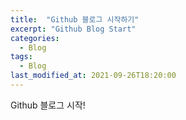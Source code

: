 ```yaml
---
title:  "Github 블로그 시작하기"
excerpt: "Github Blog Start"
categories:
  - Blog
tags:
  - Blog
last_modified_at: 2021-09-26T18:20:00
---
```


Github 블로그 시작!
